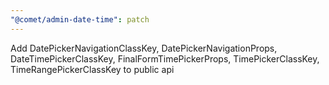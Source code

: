 ```yaml
---
"@comet/admin-date-time": patch
---
```


Add DatePickerNavigationClassKey, DatePickerNavigationProps, DateTimePickerClassKey, FinalFormTimePickerProps, TimePickerClassKey, TimeRangePickerClassKey to public api
